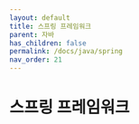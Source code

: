 ```yaml
---
layout: default
title: 스프링 프레임워크
parent: 자바
has_children: false
permalink: /docs/java/spring
nav_order: 21
---
```


# 스프링 프레임워크


